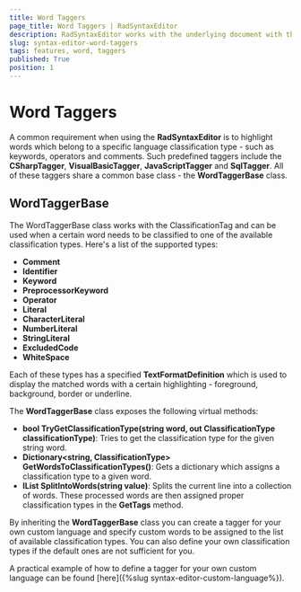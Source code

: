 ```yaml
---
title: Word Taggers
page_title: Word Taggers | RadSyntaxEditor
description: RadSyntaxEditor works with the underlying document with the help of taggers. 
slug: syntax-editor-word-taggers
tags: features, word, taggers
published: True
position: 1
---
```


# Word Taggers

A common requirement when using the **RadSyntaxEditor** is to highlight words which belong to a specific language classification type - such as keywords, operators and comments. Such predefined taggers include the **CSharpTagger**, **VisualBasicTagger**, **JavaScriptTagger** and **SqlTagger**. All of these taggers share a common base class - the **WordTaggerBase** class.

## WordTaggerBase

The WordTaggerBase class works with the ClassificationTag and can be used when a certain word needs to be classified to one of the available classification types. Here's a list of the supported types:

* **Comment**
* **Identifier**
* **Keyword**
* **PreprocessorKeyword**
* **Operator**
* **Literal**
* **CharacterLiteral**
* **NumberLiteral**
* **StringLiteral**
* **ExcludedCode**
* **WhiteSpace**

Each of these types has a specified **TextFormatDefinition** which is used to display the matched words with a certain highlighting - foreground, background, border or underline.

The **WordTaggerBase** class exposes the following virtual methods:

* **bool TryGetClassificationType(string word, out ClassificationType classificationType)**: Tries to get the classification type for the given string word.
* **Dictionary<string, ClassificationType> GetWordsToClassificationTypes()**: Gets a dictionary which assigns a classification type to a given word.
* **IList<string> SplitIntoWords(string value)**: Splits the current line into a collection of words. These processed words are then assigned proper classification types in the **GetTags** method.

By inheriting the **WordTaggerBase** class you can create a tagger for your own custom language and specify custom words to be assigned to the list of available classification types. You can also define your own classification types if the default ones are not sufficient for you.

A practical example of how to define a tagger for your own custom language can be found [here]({%slug syntax-editor-custom-language%}).







